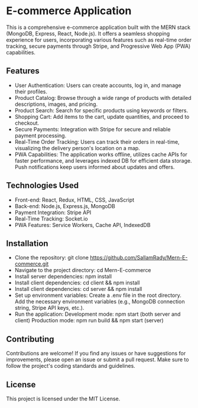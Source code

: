 #   E-commerce Application
This is a comprehensive e-commerce application built with the MERN stack (MongoDB, Express, React, Node.js). It offers a seamless shopping experience for users, incorporating various features such as real-time order tracking, secure payments through Stripe, and Progressive Web App (PWA) capabilities.

##  Features
*   User Authentication: Users can create accounts, log in, and manage their profiles.
*   Product Catalog: Browse through a wide range of products with detailed descriptions, images, and pricing.
*   Product Search: Search for specific products using keywords or filters.
*   Shopping Cart: Add items to the cart, update quantities, and proceed to checkout.
*   Secure Payments: Integration with Stripe for secure and reliable payment processing.
*   Real-Time Order Tracking: Users can track their orders in real-time, visualizing the delivery person's location on a map.
*   PWA Capabilities: The application works offline, utilizes cache APIs for faster performance, and leverages indexed DB for efficient data storage. Push notifications keep users informed about updates and offers.

##  Technologies Used
*   Front-end: React, Redux, HTML, CSS, JavaScript
*   Back-end: Node.js, Express.js, MongoDB
*   Payment Integration: Stripe API
*   Real-Time Tracking: Socket.io
*   PWA Features: Service Workers, Cache API, IndexedDB

##  Installation
*   Clone the repository: git clone https://github.com/SallamRady/Mern-E-commerce.git
*   Navigate to the project directory: cd Mern-E-commerce
*   Install server dependencies: npm install
*   Install client dependencies: cd client && npm install
*   Install client dependencies: cd server && npm install
*   Set up environment variables:
Create a .env file in the root directory.
Add the necessary environment variables (e.g., MongoDB connection string, Stripe API keys, etc.).
*   Run the application:
Development mode: npm start (both server and client)
Production mode: npm run build && npm start (server)
##  Contributing
Contributions are welcome! If you find any issues or have suggestions for improvements, please open an issue or submit a pull request. Make sure to follow the project's coding standards and guidelines.

##  License
This project is licensed under the MIT License.